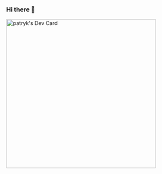 ### Hi there 👋
<a href="https://app.daily.dev/patrykwrld"><img src="https://api.daily.dev/devcards/995b6d47d68f4eebabeab99e07c86624.png?r=ol0" width="400" alt="patryk's Dev Card"/></a>
<!--
**patrykwrld/patrykwrld** is a ✨ _special_ ✨ repository because its `README.md` (this file) appears on your GitHub profile.

Here are some ideas to get you started:

- 🔭 I’m currently working on ...
- 🌱 I’m currently learning ...
- 👯 I’m looking to collaborate on ...
- 🤔 I’m looking for help with ...
- 💬 Ask me about ...
- 📫 How to reach me: ...
- 😄 Pronouns: ...
- ⚡ Fun fact: ...
-->
